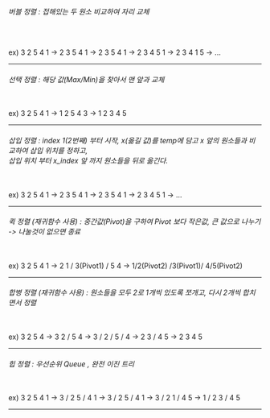 
<h6>버블 정렬 : 접해있는 두 원소 비교하여 자리 교체 </h6><br>
<p>            ex) 3 2 5 4 1 -> 2 3 5 4 1 -> 2 3 5 4 1 -> 2 3 4 5 1 -> 2 3 4 1 5 -> ...<br>
            
<hr>

<h6>선택 정렬 : 해당 값(Max/Min)을 찾아서 맨 앞과 교체 </h6><br>
            ex) 3 2 5 4 1 -> 1 2 5 4 3 -> 1 2 3 4 5 <br>
            
<hr>

<h6>삽입 정렬 : index 1(2번째) 부터 시작, x(옮길 값)를 temp에 담고 x 앞의 원소들과 비교하여 삽입 위치를 정하고,<br>
            삽입 위치 부터 x_index 앞 까지 원소들을 뒤로 옮긴다. </h6><br>
            ex) 3 2 5 4 1 -> 2 3 5 4 1 -> 2 3 5 4 1 -> 2 3 4 5 1 -> ... <br>
            
<hr>    

<h6>퀵 정렬 (재귀함수 사용) : 중간값(Pivot)을 구하여 Pivot 보다 작은값, 큰 값으로 나누기 -> 나눌것이 없으면 종료 </h6><br>
                         ex) 3 2 5 4 1 -> 2 1 / 3(Pivot1) / 5 4 ->  1/2(Pivot2) /3(Pivot1)/ 4/5(Pivot2)<br>
                         
<hr>

<h6>합병 정렬 (재귀함수 사용) : 원소들을 모두 2로 1개씩 있도록 쪼개고, 다시 2개씩 합치면서 정렬 </h6><br>
                          ex) 3 2 5 4 -> 3 2 / 5 4 -> 3 / 2 / 5 / 4 -> 2 3 / 4 5 -> 2 3 4 5 <br>
<hr>

<h6>힙 정렬 : 우선순위 Queue , 완전 이진 트리 </h6><br>
            ex) 3 2 5 4 1 -> 3 / 2 5 / 4 1 -> 3 / 2 5 / 4 1 -> 3 / 2 1 / 4 5 -> 1 / 2 3 / 4 5 <br>
<hr>
